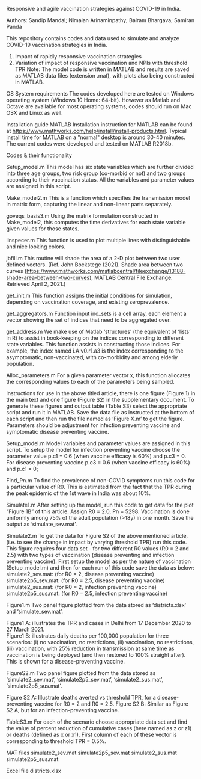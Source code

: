 Responsive and agile vaccination strategies against COVID-19 in India.

Authors: Sandip Mandal; Nimalan Arinaminpathy; Balram Bhargava; Samiran Panda
 
This repository contains codes and data used to simulate and analyze COVID-19 vaccination strategies in India.
1.	Impact of rapidly responsive vaccination strategies 
2.	Variation of impact of responsive vaccination and NPIs with threshold TPR 
Note: The model code is written in MATLAB and results are saved as MATLAB data files (extension .mat), with plots also being constructed in MATLAB. 

 OS System requirements
The codes developed here are tested on Windows operating system (Windows 10 Home: 64-bit). However as Matlab and Octave are available for most operating systems, codes should run on Mac OSX and Linux as well.

Installation guide
MATLAB
Installation instruction for MATLAB can be found at https://www.mathworks.com/help/install/install-products.html. Typical install time for MATLAB on a "normal" desktop is around 30-40 minutes. The current codes were developed and tested on MATLAB R2018b.

Codes & their functionality

Setup_model.m
This model has six state variables which are further divided into three age groups, two risk group (co-morbid or not) and two groups according to their vaccination status. All the variables and parameter values are assigned in this script. 

Make_model2.m
This is a function which specifies the transmission model in matrix form, capturing the linear and non-linear parts separately.

goveqs_basis3.m
Using the matrix formulation constructed in Make_model2, this computes the time derivatives for each state variable given values for those states.

 linspecer.m
This function is used to plot multiple lines with distinguishable and nice looking colors.

jbfill.m
This routine will shade the area of a 2-D plot between two user defined vectors. 
(Ref. John Bockstege (2021). Shade area between two curves (https://www.mathworks.com/matlabcentral/fileexchange/13188-shade-area-between-two-curves), MATLAB Central File Exchange. Retrieved April 2, 2021.)

get_init.m
This function assigns the initial conditions for simulation, depending on vaccination coverage, and existing seroprevalence. 

get_aggregators.m
Function input ind_sets is a cell array, each element a vector showing the set of indices that need to be aggregated over.

get_address.m
We make use of Matlab ‘structures’ (the equivalent of ‘lists’ in R) to assist in book-keeping on the indices corresponding to different state variables. This function assists in constructing those indices. For example, the index named i.A.v0.r1.a3 is the index corresponding to the asymptomatic, non-vaccinated, with co-morbidity and among elderly population. 

Alloc_parameters.m
For a given parameter vector x, this function allocates the corresponding values to each of the parameters being sampled.

Instructions for use
In the above titled article, there is one figure (Figure 1) in the main text and one figure (Figure S2) in the supplementary document. To generate these figures and output table (Table S3) select the appropriate script and run it in MATLAB. Save the data file as instructed at the bottom of each script and then run the file named as ‘Figure X.m’ to get the figure. Parameters should be adjustment for infection preventing vaccine and symptomatic disease preventing vaccine. 

Setup_model.m
Model variables and parameter values are assigned in this script. To setup the model for infection preventing vaccine choose the parameter value p.c1 = 0.6 (when vaccine efficacy is 60%) and p.c3 = 0. For disease preventing vaccine p.c3 = 0.6 (when vaccine efficacy is 60%) and p.c1 = 0;

Find_Pn.m
To find the prevalence of non-COVID symptoms run this code for a particular value of R0. This is estimated from the fact that the TPR during the peak epidemic of the 1st wave in India was about 10%.  

Simulate1.m
After setting up the model, run this code to get data for the plot “Figure 1B” of this article. Assign R0 = 2.0, Pn = 5298. Vaccination is done uniformly among 75% of the adult population (>18y) in one month. Save the output as ‘simulate_sev.mat’.

Simulate2.m
To get the data for Figure S2 of the above mentioned article, (i.e. to see the change in impact by varying threshold TPR) run this code. This figure requires four data set - for two different R0 values (R0 = 2 and 2.5) with two types of vaccination (disease preventing and infection preventing vaccine). First setup the model as per the nature of vaccination (Setup_model.m) and then for each run of this code save the data as below:
simulate2_sev.mat: (for R0 = 2, disease preventing vaccine)     
simulate2p5_sev.mat: (for R0 = 2.5, disease preventing vaccine)     
simulate2_sus.mat: (for R0 = 2, infection preventing vaccine)     
simulate2p5_sus.mat: (for R0 = 2.5, infection preventing vaccine)     

Figure1.m
Two panel figure plotted from the data stored as ‘districts.xlsx’ and ‘simulate_sev.mat’.

Figure1 A: illustrates the TPR and cases in Delhi from 17 December 2020 to 27 March 2021.  
Figure1 B: illustrates daily deaths per 100,000 population for three scenarios: (i) no vaccination, no restrictions, (ii) vaccination, no restrictions, (iii) vaccination, with 25% reduction in transmission at same time as vaccination is being deployed (and then restored to 100% straight after). This is shown for a disease-preventing vaccine.


FigureS2.m
Two panel figure plotted from the data stored as ‘simulate2_sev.mat’, ‘simulate2p5_sev.mat’, ‘simulate2_sus.mat’, ‘simulate2p5_sus.mat’.

Figure S2 A: Illustrate deaths averted vs threshold TPR, for a disease-preventing vaccine for R0 = 2 and R0 = 2.5.
Figure S2 B: Similar as Figure S2 A, but for an infection-preventing vaccine. 


TableS3.m
For each of the scenario choose appropriate data set and find the value of percent reduction of cumulative cases (here named as z or z1) or deaths (defined as x or x1). First column of each of these vector is corresponding to threshold TPR = 0.5%.  



MAT files
simulate2_sev.mat 
simulate2p5_sev.mat 
simulate2_sus.mat 
simulate2p5_sus.mat 

Excel file
districts.xlsx

